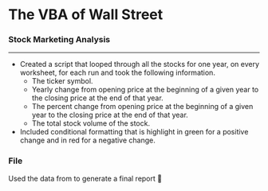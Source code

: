 # The VBA of Wall Street

### Stock Marketing Analysis 
___
- Created a script that looped through all the stocks for one year, on every worksheet, for each run and took the following information.
  - The ticker symbol.
  - Yearly change from opening price at the beginning of a given year to the closing price at the end of that year.
  - The percent change from opening price at the beginning of a given year to the closing price at the end of that year.
  - The total stock volume of the stock.
- Included conditional formatting that is highlight in green for a positive change and in red for a negative change.

### File 
Used the data from to generate a final report :tada: 
